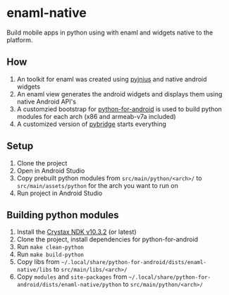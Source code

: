 # enaml-native
Build mobile apps in python using with enaml and widgets native to the platform.


## How ##

1. An  toolkit for enaml was created using [pyjnius](https://github.com/kivy/pyjnius) and native android widgets
2. An enaml view  generates the android widgets and displays them using native Android API's
3. A customzied bootstrap for [python-for-android](https://github.com/kivy/python-for-android) is used to build python modules for each arch (x86 and armeab-v7a included)
4. A customized version of [pybridge](https://github.com/joaoventura/pybridge) starts everything


## Setup ##

1. Clone the project
2. Open in Android Studio
3. Copy prebuilt python modules from `src/main/python/<arch>/` to `src/main/assets/python` for the arch you want to run on
4. Run project in Android Studio

## Building python modules ##
1. Install the [Crystax NDK v10.3.2](https://www.crystax.net/en/download) (or latest)
2. Clone the project, install dependencies for python-for-android
3. Run `make clean-python`
4. Run `make build-python`
5. Copy libs from  `~/.local/share/python-for-android/dists/enaml-native/libs` to  `src/main/libs/<arch>/`
6. Copy `modules` and `site-packages` from  `~/.local/share/python-for-android/dists/enaml-native/python` to  `src/main/python/<arch>/`